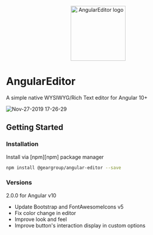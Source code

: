 <p align="center">
  <img width="150px" src="https://raw.githubusercontent.com/kolkov/angular-editor/master/docs/angular-editor-logo.png?raw=true" alt="AngularEditor logo"/>
</p>

# AngularEditor

A simple native WYSIWYG/Rich Text editor for Angular 10+

![Nov-27-2019 17-26-29](https://user-images.githubusercontent.com/216412/69763434-259cd800-113b-11ea-918f-0565ebce0e48.gif)

## Getting Started

### Installation

Install via [npm][npm] package manager 

```bash
npm install @geargroup/angular-editor --save
```
### Versions

2.0.0 for Angular v10
* Update Bootstrap and FontAwesomeIcons v5
* Fix color change in editor
* Improve look and feel
* Improve button's interaction display in custom options

